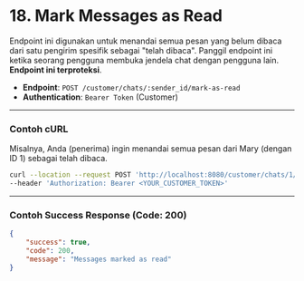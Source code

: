 # 18. Mark Messages as Read

Endpoint ini digunakan untuk menandai semua pesan yang belum dibaca dari satu pengirim spesifik sebagai "telah dibaca". Panggil endpoint ini ketika seorang pengguna membuka jendela chat dengan pengguna lain. **Endpoint ini terproteksi**.

- **Endpoint**: `POST /customer/chats/:sender_id/mark-as-read`
- **Authentication**: `Bearer Token` (Customer)

---

### Contoh cURL

Misalnya, Anda (penerima) ingin menandai semua pesan dari Mary (dengan ID 1) sebagai telah dibaca.

```sh
curl --location --request POST 'http://localhost:8080/customer/chats/1/mark-as-read' \
--header 'Authorization: Bearer <YOUR_CUSTOMER_TOKEN>'
```

---

### Contoh Success Response (Code: 200)

```json
{
    "success": true,
    "code": 200,
    "message": "Messages marked as read"
}
```